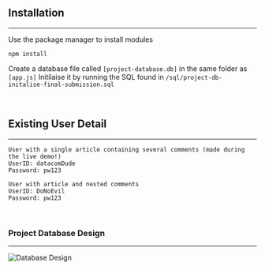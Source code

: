 
## Installation

---

Use the package manager to install modules

```
npm install
```

Create a database file called 
```[project-database.db]```
 in the same folder as 
 ```[app.js]```
Initilaise it by running the SQL found in 
```/sql/project-db-initalise-final-submission.sql```

 <br> 

## Existing User Detail

---

```
User with a single article containing several comments (made during the live demo!)
UserID: datacomDude
Password: pw123

User with article and nested comments
UserID: DoNoEvil
Password: pw123
```



 <br> 


### Project Database Design

---

![Database Design](projectER.png)

